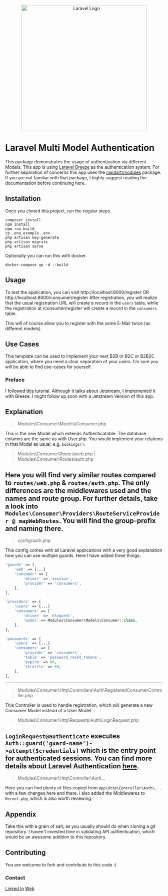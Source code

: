 <p align="center"><a href="https://laravel.com" target="_blank"><img src="https://raw.githubusercontent.com/laravel/art/master/logo-lockup/5%20SVG/2%20CMYK/1%20Full%20Color/laravel-logolockup-cmyk-red.svg" width="400" alt="Laravel Logo"></a></p>


# Laravel Multi Model Authentication

This package demonstrates the usage of authentication via different Models. This app is using [Laravel Breeze](https://laravel.com/docs/10.x/starter-kits#laravel-breeze) as the authentication system.
For further separation of concerns this app uses the [nwidart/modules](https://nwidart.com/laravel-modules/v6/introduction) package. If you are not familiar with that package, I highly suggest reading the documentation before continuing here.

## Installation

Once you cloned this project, run the regular steps.

```shell
composer install
npm install
npm run build
cp .env.example .env
php artisan key:generate
php artisan migrate
php artisan serve
```

Optionally you can run this with docker.

```shell
docker-compose up -d --build
```

## Usage

To test the application, you can visit http://localhost:8000/register OR http://localhost:8000/consumer/register
After registration, you will realize that the usual registration URL will create a record in the `users` table, while the registration at /consumer/register will create a record in the `consumers` table.

This will of course allow you to register with the same E-Mail twice (as different models).

## Use Cases
This template can be used to implement your next B2B or B2C or B2B2C application, where you need a clear separation of your users. I'm sure you will be able to find use-cases for yourself.

### Preface
I followed [this](https://www.youtube.com/watch?v=vcYAS_ZBJ6Q&list=PL8z-YHNIa8wksXALnv_PWPukBAr86pt7n) tutorial. Although it talks about Jetstream, I implemented it with Breeze. I might follow up soon with a Jetstream Version of this app.

## Explanation

> Modules\Consumer\Models\Consumer.php

This is the new Model which extends Authenticatable. The database columns are the same as with User.php. You would implement your relations in that Model as usual, e.g. `bookings()`.

> Modules\Consumer\Routes\web.php | Modules\Consumer\Routes\auth.php

Here you will find very similar routes compared to `routes/web.php` & `routes/auth.php`. The only differences are the middlewares used and the names and route group.
For further details, take a look into `Modules\Consumer\Providers\RouteServiceProvider @ mapWebRoutes`. You will find the group-prefix and naming there.
---
> config/auth.php

This config comes with all Laravel applications with a very good explanation how you can use multiple guards. Here I have added three things:

```php
'guards' => [
    'web' => [...]
    'consumer' => [
        'driver' => 'session',
        'provider' => 'consumers',
    ],
],
```
```php
'providers' => [
    'users' => [...]
    'consumers' => [
        'driver' => 'eloquent',
        'model' => Modules\Consumer\Models\Consumer::class,
    ],
],
```
```php
'passwords' => [
    'users' => [...]
    'consumers' => [
        'provider' => 'consumers',
        'table' => 'password_reset_tokens',
        'expire' => 60,
        'throttle' => 60,
    ],
],
```
---
> Modules\Consumer\Http\Controllers\Auth\RegisteredConsumerController.php

This Controller is used to handle registration, which will generate a new Consumer Model instead of a User Model. 

> Modules\Consumer\Http\Requests\Auth\LoginRequest.php

`LoginRequest@authenticate` executes `Auth::guard('guard-name')->attempt($credentials)` which is the entry point for authenticated sessions.
You can find more details about Laravel Authentication [here](https://laravel.com/docs/authentication).
---

> Modules\Consumer\Http\Controller\Auth\...

Here you can find plenty of files copied from `app\Http\Controller\Auth\...` with a few changes here and there. I also added the Middlewares to `Kernel.php`, which is also worth reviewing.

## Appendix
Take this with a grain of salt, as you usually should do when cloning a git repository. I haven't invested time in validating API authentication, which would be an awesome addition to this repository. 

## Contributing

You are welcome to fork and contribute to this code :)


### Contact
[Linked In](https://de.linkedin.com/in/hussam-itani-31a156195)
[Web](https://it-ani.de/#contact)
